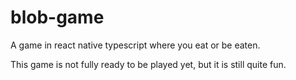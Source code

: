 # blob-game

A game in react native typescript where you eat or be eaten.

This game is not fully ready to be played yet, but it is still quite fun.
